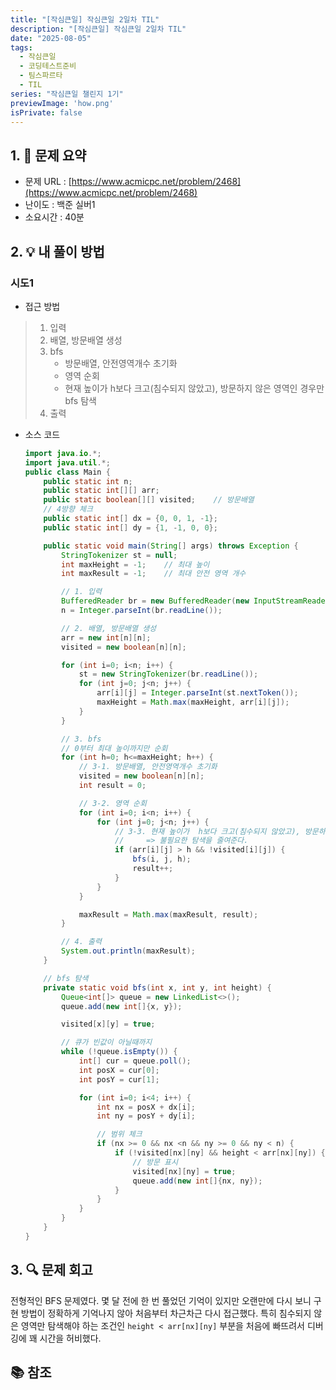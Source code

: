 ```yaml
---
title: "[작심큰일] 작심큰일 2일차 TIL"
description: "[작심큰일] 작심큰일 2일차 TIL"
date: "2025-08-05"
tags:
  - 작심큰일
  - 코딩테스트준비
  - 팀스파르타
  - TIL
series: "작심큰일 챌린지 1기"
previewImage: 'how.png'
isPrivate: false
---
```


<!-- ![작심큰일 챌린지](/images/99_java.png) -->


## 1. 📝 문제 요약
+ 문제 URL : [https://www.acmicpc.net/problem/2468](https://www.acmicpc.net/problem/2468)
+ 난이도 : 백준 실버1
+ 소요시간 : 40분

## 2. 💡 내 풀이 방법
### 시도1
+ 접근 방법
> 1. 입력
> 2. 배열, 방문배열 생성
> 3. bfs
>    + 방문배열, 안전영역개수 초기화
>    + 영역 순회
>    + 현재 높이가 h보다 크고(침수되지 않았고), 방문하지 않은 영역인 경우만 bfs 탐색
> 4. 출력

+ 소스 코드
    ```java
    import java.io.*;
    import java.util.*;
    public class Main {
        public static int n;
        public static int[][] arr;
        public static boolean[][] visited;    // 방문배열
        // 4방향 체크
        public static int[] dx = {0, 0, 1, -1};
        public static int[] dy = {1, -1, 0, 0};

        public static void main(String[] args) throws Exception {
            StringTokenizer st = null;
            int maxHeight = -1;    // 최대 높이
            int maxResult = -1;    // 최대 안전 영역 개수

            // 1. 입력
            BufferedReader br = new BufferedReader(new InputStreamReader(System.in));
            n = Integer.parseInt(br.readLine());

            // 2. 배열, 방문배열 생성
            arr = new int[n][n];
            visited = new boolean[n][n];

            for (int i=0; i<n; i++) {
                st = new StringTokenizer(br.readLine());
                for (int j=0; j<n; j++) {
                    arr[i][j] = Integer.parseInt(st.nextToken());
                    maxHeight = Math.max(maxHeight, arr[i][j]);
                }
            }

            // 3. bfs
            // 0부터 최대 높이까지만 순회
            for (int h=0; h<=maxHeight; h++) {
                // 3-1. 방문배열, 안전영역개수 초기화
                visited = new boolean[n][n];
                int result = 0;

                // 3-2. 영역 순회
                for (int i=0; i<n; i++) {
                    for (int j=0; j<n; j++) {
                        // 3-3. 현재 높이가  h보다 크고(침수되지 않았고), 방문하지 않은 영역인 경우만 bfs 탐색
                        //     => 불필요한 탐색을 줄여준다.
                        if (arr[i][j] > h && !visited[i][j]) {
                            bfs(i, j, h);
                            result++;
                        }
                    }
                }

                maxResult = Math.max(maxResult, result);
            }

            // 4. 출력
            System.out.println(maxResult);
        }

        // bfs 탐색
        private static void bfs(int x, int y, int height) {
            Queue<int[]> queue = new LinkedList<>();
            queue.add(new int[]{x, y});

            visited[x][y] = true;

            // 큐가 빈값이 아닐때까지
            while (!queue.isEmpty()) {
                int[] cur = queue.poll();
                int posX = cur[0];
                int posY = cur[1];

                for (int i=0; i<4; i++) {
                    int nx = posX + dx[i];
                    int ny = posY + dy[i];

                    // 범위 체크
                    if (nx >= 0 && nx <n && ny >= 0 && ny < n) {
                        if (!visited[nx][ny] && height < arr[nx][ny]) {
                            // 방문 표시
                            visited[nx][ny] = true;
                            queue.add(new int[]{nx, ny});
                        }
                    }
                }
            }
        }
    }
    ```
## 3. 🔍 문제 회고
전형적인 BFS 문제였다. 몇 달 전에 한 번 풀었던 기억이 있지만 오랜만에 다시 보니 구현 방법이 정확하게 기억나지 않아 처음부터 차근차근 다시 접근했다. 특히 침수되지 않은 영역만 탐색해야 하는 조건인 `height < arr[nx][ny]` 부분을 처음에 빠뜨려서 디버깅에 꽤 시간을 허비했다.

## 📚 참조
